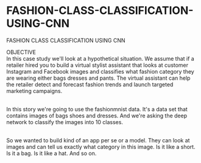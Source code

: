 # FASHION-CLASS-CLASSIFICATION-USING-CNN
FASHION CLASS CLASSIFICATION USING CNN

OBJECTIVE
<br/>In this case study we'll look at a hypothetical situation. We assume that if a retailer hired you to build a virtual stylist assistant that looks at customer Instagram and Facebook images and classifies what fashion category they are wearing either bags dresses and pants. The virtual assistant can help the retailer detect and forecast fashion trends and launch targeted marketing campaigns.

<br/>In this story we're going to use the fashionmnist data. It's a data set that contains images of bags shoes and dresses. And we're asking the deep network to classify the images into 10 classes.

<br/>So we wanted to build kind of an app per se or a model. They can look at images and can tell us exactly what category in this image. Is it like a short. Is it a bag. Is it like a hat. And so on.
